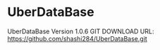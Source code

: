 # UberDataBase
UberDataBase
Version 1.0.6
GIT DOWNLOAD URL: https://github.com/shashi284/UberDataBase.git
